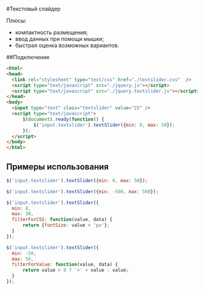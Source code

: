 #Текстовый слайдер

Плюсы:
+ компактность размещения;
+ ввод данных при помощи мышки;
+ быстрая оценка возможных вариантов.

##Подключение
  ```HTML
<html>
<head>
    <link rel="stylesheet" type="text/css" href="./textslider.css"  />
    <script type="text/javascript" src="./jquery.js"></script>
    <script type="text/javascript" src="./jquery.textslider.js"></script>
</head>
<body>
    <input type="text" class="textslider" value="25" />
    <script type="text/javascript">
        $(document).ready(function() {
            $('input.textslider').textSlider({min: 0, max: 50});
        });
    </script>
</body>
</html>
  ```

## Примеры использования
  ```JavaScript
$('input.textslider').textSlider({min: 0, max: 50});
  ```
  
  ```JavaScript
$('input.textslider').textSlider({min: -500, max: 500});
  ```
  
  ```JavaScript
$('input.textslider').textSlider({
    min: 8,
    max: 30,
    filterForCSS: function(value, data) {
        return {fontSize: value + 'px'};
    }
});
  ```

  ```JavaScript
$('input.textslider').textSlider({
    min: -50,
    max: 50,
    filterForValue: function(value, data) {
        return value > 0 ? '+' + value : value;
    }
});
  ```
